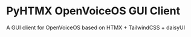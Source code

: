 # PyHTMX OpenVoiceOS GUI Client

A GUI client for OpenVoiceOS based on HTMX + TailwindCSS + daisyUI
